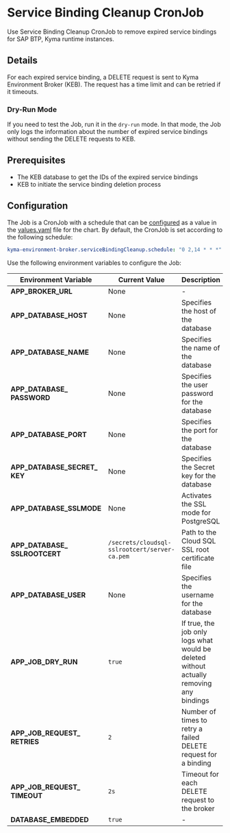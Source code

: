 # Service Binding Cleanup CronJob

Use Service Binding Cleanup CronJob to remove expired service bindings for SAP BTP, Kyma runtime instances.

## Details

For each expired service binding, a DELETE request is sent to Kyma Environment Broker (KEB). The request has a time limit and can be retried if it timeouts.

### Dry-Run Mode

If you need to test the Job, run it in the `dry-run` mode.
In that mode, the Job only logs the information about the number of expired service bindings without sending the DELETE requests to KEB.

## Prerequisites

* The KEB database to get the IDs of the expired service bindings
* KEB to initiate the service binding deletion process

## Configuration

The Job is a CronJob with a schedule that can be [configured](https://kubernetes.io/docs/concepts/workloads/controllers/cron-jobs/#cron-schedule-syntax) as a value in the [values.yaml](../../resources/keb/values.yaml) file for the chart.
By default, the CronJob is set according to the following schedule:
```yaml  
kyma-environment-broker.serviceBindingCleanup.schedule: "0 2,14 * * *"
```

Use the following environment variables to configure the Job:

| Environment Variable | Current Value | Description |
|---------------------|------------------------------|---------------------------------------------------------------|
| **APP_BROKER_URL** | None | - |
| **APP_DATABASE_HOST** | None | Specifies the host of the database |
| **APP_DATABASE_NAME** | None | Specifies the name of the database |
| **APP_DATABASE_&#x200b;PASSWORD** | None | Specifies the user password for the database |
| **APP_DATABASE_PORT** | None | Specifies the port for the database |
| **APP_DATABASE_SECRET_&#x200b;KEY** | None | Specifies the Secret key for the database |
| **APP_DATABASE_SSLMODE** | None | Activates the SSL mode for PostgreSQL |
| **APP_DATABASE_&#x200b;SSLROOTCERT** | <code>/secrets/cloudsql-sslrootcert/server-ca.pem</code> | Path to the Cloud SQL SSL root certificate file |
| **APP_DATABASE_USER** | None | Specifies the username for the database |
| **APP_JOB_DRY_RUN** | <code>true</code> | If true, the job only logs what would be deleted without actually removing any bindings |
| **APP_JOB_REQUEST_&#x200b;RETRIES** | <code>2</code> | Number of times to retry a failed DELETE request for a binding |
| **APP_JOB_REQUEST_&#x200b;TIMEOUT** | <code>2s</code> | Timeout for each DELETE request to the broker |
| **DATABASE_EMBEDDED** | <code>true</code> | - |
